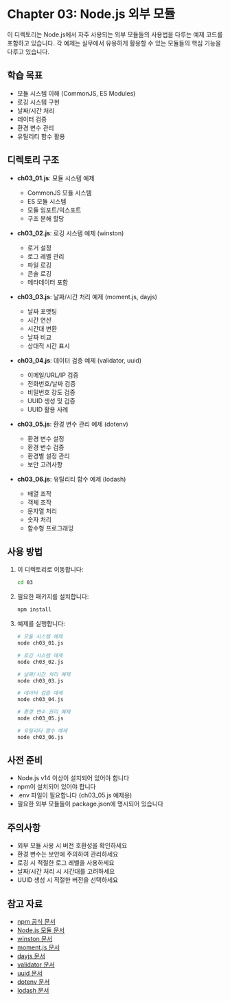 # Chapter 03: Node.js 외부 모듈

이 디렉토리는 Node.js에서 자주 사용되는 외부 모듈들의 사용법을 다루는 예제 코드를 포함하고 있습니다. 각 예제는 실무에서 유용하게 활용할 수 있는 모듈들의 핵심 기능을 다루고 있습니다.

## 학습 목표

- 모듈 시스템 이해 (CommonJS, ES Modules)
- 로깅 시스템 구현
- 날짜/시간 처리
- 데이터 검증
- 환경 변수 관리
- 유틸리티 함수 활용

## 디렉토리 구조

- **ch03_01.js**: 모듈 시스템 예제

  - CommonJS 모듈 시스템
  - ES 모듈 시스템
  - 모듈 임포트/익스포트
  - 구조 분해 할당

- **ch03_02.js**: 로깅 시스템 예제 (winston)

  - 로거 설정
  - 로그 레벨 관리
  - 파일 로깅
  - 콘솔 로깅
  - 메타데이터 포함

- **ch03_03.js**: 날짜/시간 처리 예제 (moment.js, dayjs)

  - 날짜 포맷팅
  - 시간 연산
  - 시간대 변환
  - 날짜 비교
  - 상대적 시간 표시

- **ch03_04.js**: 데이터 검증 예제 (validator, uuid)

  - 이메일/URL/IP 검증
  - 전화번호/날짜 검증
  - 비밀번호 강도 검증
  - UUID 생성 및 검증
  - UUID 활용 사례

- **ch03_05.js**: 환경 변수 관리 예제 (dotenv)

  - 환경 변수 설정
  - 환경 변수 검증
  - 환경별 설정 관리
  - 보안 고려사항

- **ch03_06.js**: 유틸리티 함수 예제 (lodash)
  - 배열 조작
  - 객체 조작
  - 문자열 처리
  - 숫자 처리
  - 함수형 프로그래밍

## 사용 방법

1. 이 디렉토리로 이동합니다:

   ```bash
   cd 03
   ```

2. 필요한 패키지를 설치합니다:

   ```bash
   npm install
   ```

3. 예제를 실행합니다:

   ```bash
   # 모듈 시스템 예제
   node ch03_01.js

   # 로깅 시스템 예제
   node ch03_02.js

   # 날짜/시간 처리 예제
   node ch03_03.js

   # 데이터 검증 예제
   node ch03_04.js

   # 환경 변수 관리 예제
   node ch03_05.js

   # 유틸리티 함수 예제
   node ch03_06.js
   ```

## 사전 준비

- Node.js v14 이상이 설치되어 있어야 합니다
- npm이 설치되어 있어야 합니다
- .env 파일이 필요합니다 (ch03_05.js 예제용)
- 필요한 외부 모듈들이 package.json에 명시되어 있습니다

## 주의사항

- 외부 모듈 사용 시 버전 호환성을 확인하세요
- 환경 변수는 보안에 주의하여 관리하세요
- 로깅 시 적절한 로그 레벨을 사용하세요
- 날짜/시간 처리 시 시간대를 고려하세요
- UUID 생성 시 적절한 버전을 선택하세요

## 참고 자료

- [npm 공식 문서](https://docs.npmjs.com/)
- [Node.js 모듈 문서](https://nodejs.org/api/modules.html)
- [winston 문서](https://github.com/winstonjs/winston)
- [moment.js 문서](https://momentjs.com/docs/)
- [dayjs 문서](https://day.js.org/docs/)
- [validator 문서](https://github.com/validatorjs/validator.js)
- [uuid 문서](https://github.com/uuidjs/uuid)
- [dotenv 문서](https://github.com/motdotla/dotenv)
- [lodash 문서](https://lodash.com/docs/)
